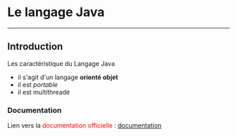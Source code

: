 # Le langage Java
---
## Introduction

Les caractéristique du Langage Java

* il s'agit d'un langage  **orienté objet**
* il est *portable*
* il est multithreadé

### Documentation

Lien vers la <span style="color: red"> documentation officielle </span> : [documentation](https://github.com/DiginamicFormation/git-tp1/blob/main/resources/Template.png) </span>
